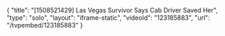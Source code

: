 {
    "title": "[1508521429] Las Vegas Survivor Says Cab Driver Saved Her",
    "type": "solo",
    "layout": "iframe-static",
    "videoId": "123185883",
    "url": "\/tvpembed\/123185883"
}